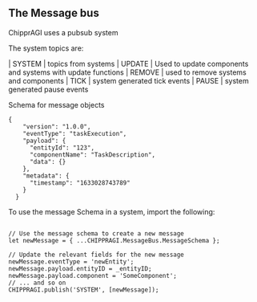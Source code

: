 ## The Message bus

ChipprAGI uses a pubsub system 

The system topics are:

| SYSTEM | topics from systems
| UPDATE | Used to update components and systems with update functions
| REMOVE | used to remove systems and components 
| TICK |    system generated tick events
| PAUSE | system generated pause events


Schema for message objects

```
{
    "version": "1.0.0",
    "eventType": "taskExecution",
    "payload": {
      "entityId": "123",
      "componentName": "TaskDescription",
      "data": {}
    },
    "metadata": {
      "timestamp": "1633028743789"
    }
  }
  ```

To use the message Schema in a system, import the following:

```

// Use the message schema to create a new message
let newMessage = { ...CHIPPRAGI.MessageBus.MessageSchema };

// Update the relevant fields for the new message
newMessage.eventType = 'newEntity';
newMessage.payload.entityID = _entityID;
newMessage.payload.component = 'SomeComponent';    
// ... and so on
CHIPPRAGI.publish('SYSTEM', [newMessage]);
```